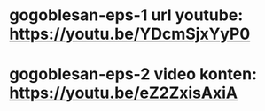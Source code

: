 # gogoblesan-eps-1 url youtube: https://youtu.be/YDcmSjxYyP0 
# gogoblesan-eps-2 video konten: https://youtu.be/eZ2ZxisAxiA

